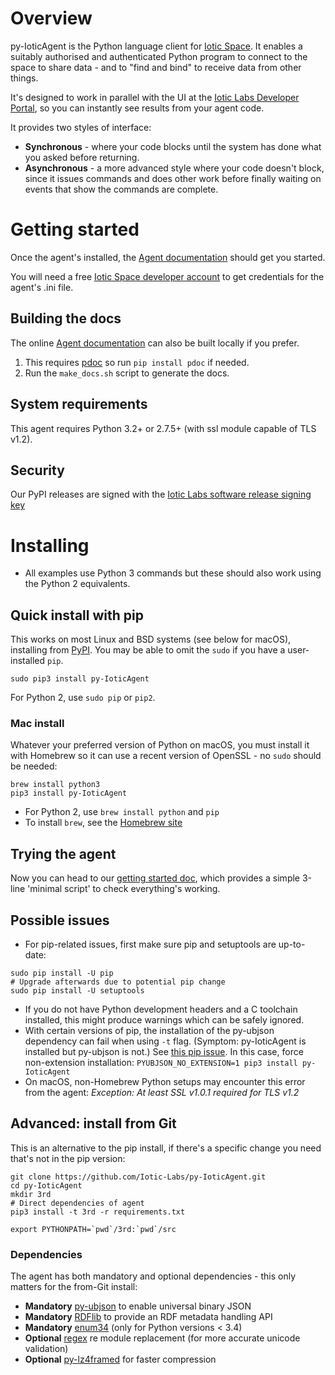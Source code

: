 # Overview

py-IoticAgent is the Python language client for [Iotic Space](https://iotic-labs.com/whatisit/concept/).  It enables a suitably authorised and authenticated Python program to connect to the space to share data - and to "find and bind" to receive data from other things.

It's designed to work in parallel with the UI at the [Iotic Labs Developer Portal](https://developer.iotic-labs.com/), so you can instantly see results from your agent code.

It provides two styles of interface:

- **Synchronous** - where your code blocks until the system has done what you asked before returning.
- **Asynchronous** - a more advanced style where your code doesn't block, since it issues commands and does other work before finally waiting on events that show the commands are complete.

# Getting started

Once the agent's installed, the [Agent documentation](https://py-ioticagent.readthedocs.io) should get you started.

You will need a free [Iotic Space developer account](https://developer.iotic-labs.com/join/) to get credentials for the agent's .ini file.

## Building the docs

The online [Agent documentation](https://py-ioticagent.readthedocs.io) can also be built locally if you prefer.

1. This requires [pdoc](https://pypi.python.org/pypi/pdoc) so run `pip install pdoc` if needed.
2. Run the `make_docs.sh` script to generate the docs.

## System requirements

This agent requires Python 3.2+ or 2.7.5+ (with ssl module capable of TLS v1.2).

## Security

Our PyPI releases are signed with the [Iotic Labs software release signing key](https://developer.iotic-labs.com/iotic-labs.com.asc)

# Installing

- All examples use Python 3 commands but these should also work using the Python 2 equivalents.

## Quick install with pip

This works on most Linux and BSD systems (see below for macOS), installing from [PyPI](https://pypi.python.org/pypi/py-IoticAgent). You may be able to omit the `sudo` if you have a user-installed `pip`.

```shell
sudo pip3 install py-IoticAgent
```
For Python 2, use ``sudo pip`` or ``pip2``.

### Mac install

Whatever your preferred version of Python on macOS, you must install it with Homebrew so it can use a recent version of OpenSSL - no `sudo` should be needed:

```shell
brew install python3
pip3 install py-IoticAgent
```
- For Python 2, use `brew install python` and `pip`
- To install `brew`, see the [Homebrew site](http://brew.sh)

## Trying the agent

Now you can head to our [getting started doc](https://py-ioticagent.readthedocs.io),
which provides a simple 3-line 'minimal script' to check everything's working.

## Possible issues

- For pip-related issues, first make sure pip and setuptools are up-to-date:
```shell
sudo pip install -U pip
# Upgrade afterwards due to potential pip change
sudo pip install -U setuptools
```
- If you do not have Python development headers and a C toolchain installed, this might produce warnings which can be safely ignored.
- With certain versions of pip, the installation of the py-ubjson dependency can fail when using `-t` flag. (Symptom: py-IoticAgent is installed but py-ubjson is not.)  See [this pip issue](https://github.com/pypa/pip/issues/3056). In this case, force non-extension installation: `PYUBJSON_NO_EXTENSION=1 pip3 install py-IoticAgent`
- On macOS, non-Homebrew Python setups may encounter this error from the agent: _Exception: At least SSL v1.0.1 required for TLS v1.2_

## Advanced: install from Git
This is an alternative to the pip install, if there's a specific change you need that's not in the pip version:

```shell
git clone https://github.com/Iotic-Labs/py-IoticAgent.git
cd py-IoticAgent
mkdir 3rd
# Direct dependencies of agent
pip3 install -t 3rd -r requirements.txt

export PYTHONPATH=`pwd`/3rd:`pwd`/src
```

### Dependencies
The agent has both mandatory and optional dependencies - this only matters for the from-Git install:

- **Mandatory** [py-ubjson](https://pypi.python.org/pypi/py-ubjson) to enable universal binary JSON
- **Mandatory** [RDFlib](https://pypi.python.org/pypi/rdflib) to provide an RDF metadata handling API
- **Mandatory** [enum34](https://pypi.python.org/pypi/enum34) (only for Python versions < 3.4)
- **Optional** [regex](https://pypi.python.org/pypi/regex) re module replacement (for more accurate unicode validation)
- **Optional** [py-lz4framed](https://pypi.python.org/pypi/py-lz4framed) for faster compression
